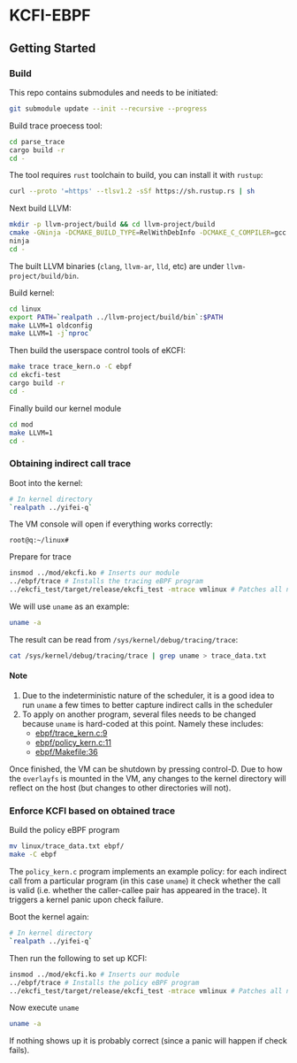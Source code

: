 # KCFI-EBPF

## Getting Started

### Build

This repo contains submodules and needs to be initiated:
```bash
git submodule update --init --recursive --progress
```

Build trace proecess tool:
```bash
cd parse_trace
cargo build -r
cd -
```
The tool requires `rust` toolchain to build, you can install it with `rustup`:
```bash
curl --proto '=https' --tlsv1.2 -sSf https://sh.rustup.rs | sh
```

Next build LLVM:
```bash
mkdir -p llvm-project/build && cd llvm-project/build
cmake -GNinja -DCMAKE_BUILD_TYPE=RelWithDebInfo -DCMAKE_C_COMPILER=gcc -DCMAKE_CXX_COMPILER=g++ -DLLVM_ENABLE_PROJECTS="clang;lld" -DLLVM_TARGETS_TO_BUILD=X86 -DLLVM_ENABLE_ASSERTIONS=ON -DCMAKE_C_FLAGS=-pipe -DCMAKE_CXX_FLAGS=-pipe ../llvm
ninja
cd -
```
The built LLVM binaries (`clang`, `llvm-ar`, `lld`, etc) are under
`llvm-project/build/bin`.

Build kernel:
```bash
cd linux
export PATH=`realpath ../llvm-project/build/bin`:$PATH
make LLVM=1 oldconfig
make LLVM=1 -j`nproc`
```

Then build the userspace control tools of eKCFI:
```bash
make trace trace_kern.o -C ebpf
cd ekcfi-test
cargo build -r
cd -
```

Finally build our kernel module
```bash
cd mod
make LLVM=1
cd -
```

### Obtaining indirect call trace

Boot into the kernel:
```bash
# In kernel directory
`realpath ../yifei-q`
```
The VM console will open if everything works correctly:
```console
root@q:~/linux#
```

Prepare for trace
```bash
insmod ../mod/ekcfi.ko # Inserts our module
../ebpf/trace # Installs the tracing eBPF program
../ekcfi_test/target/release/ekcfi_test -mtrace vmlinux # Patches all nops generated by clang
```

We will use `uname` as an example:
```bash
uname -a
```

The result can be read from
`/sys/kernel/debug/tracing/trace`:
```bash
cat /sys/kernel/debug/tracing/trace | grep uname > trace_data.txt
```

#### Note
  1. Due to the indeterministic nature of the scheduler, it is a good idea to
     run `uname` a few times to better capture indirect calls in the scheduler
  2. To apply on another program, several files needs to be changed because
     `uname` is hard-coded at this point. Namely these includes:
     - [ebpf/trace_kern.c:9](https://github.ibm.com/hardos/kcfi-ebpf/blame/master/ebpf/trace_kern.c#L9)
     - [ebpf/policy_kern.c:11](https://github.ibm.com/hardos/kcfi-ebpf/blame/master/ebpf/trace_kern.c#L11)
     - [ebpf/Makefile:36](https://github.ibm.com/hardos/kcfi-ebpf/blame/master/ebpf/Makefile#L36)

Once finished, the VM can be shutdown by pressing control-D. Due to how the
`overlayfs` is mounted in the VM, any changes to the kernel directory will
reflect on the host (but changes to other directories will not).

### Enforce KCFI based on obtained trace

Build the policy eBPF program
```bash
mv linux/trace_data.txt ebpf/
make -C ebpf
```
The `policy_kern.c` program implements an example policy: for each indirect
call from a particular program (in this case `uname`) it check whether the
call is valid (i.e. whether the caller-callee pair has appeared in the
trace). It triggers a kernel panic upon check failure.

Boot the kernel again:
```bash
# In kernel directory
`realpath ../yifei-q`
```

Then run the following to set up KCFI:
```bash
insmod ../mod/ekcfi.ko # Inserts our module
../ebpf/trace # Installs the policy eBPF program
../ekcfi_test/target/release/ekcfi_test -mtrace vmlinux # Patches all nops generated by clang
```

Now execute `uname`
```bash
uname -a
```

If nothing shows up it is probably correct (since a panic will happen if check
fails).